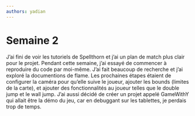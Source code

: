 ```yaml
---
authors: yadian
---
```


# Semaine 2

J’ai fini de voir les tutoriels de Spellthorn et j’ai un plan de match plus clair pour le projet. Pendant cette semaine, j’ai essayé de commencer à reproduire du code par moi-même. J’ai fait beaucoup de recherche et j’ai exploré la documentions de flame. Les prochaines étapes étaient de configurer la caméra pour qu’elle suive le joueur, ajouter les bounds (limites de la carte), et ajouter des fonctionnalités au joueur telles que le double jump et le wall jump. J’ai aussi décidé de créer un projet appelé GameWithY qui allait être la démo du jeu, car en debuggant sur les tablettes, je perdais trop de temps.
